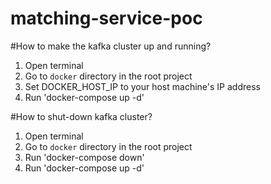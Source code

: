# matching-service-poc

#How to make the kafka cluster up and running?

1. Open terminal
2. Go to `docker` directory in the root project
3. Set DOCKER_HOST_IP to your host machine's IP address
4. Run 'docker-compose up -d'

#How to shut-down kafka cluster?

1. Open terminal
2. Go to `docker` directory in the root project
3. Run 'docker-compose down'
4. Run 'docker-compose up -d'

